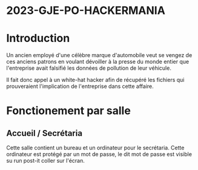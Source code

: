 # 2023-GJE-PO-HACKERMANIA
# Introduction

Un ancien employé d'une célèbre marque d'automobile veut se vengez de ces anciens patrons en voulant dévoiller à la presse du monde entier
que l'entreprise avait falsifié les données de pollution de leur véhicule.

Il fait donc appel à un white-hat hacker afin de récupéré les fichiers qui prouveraient l'implication de l'entreprise dans cette affaire.

# Fonctionement par salle

## Accueil / Secrétaria
Cette salle contient un bureau et un ordinateur pour le secrétaria. Cette ordinateur est protégé par un mot de passe, le dit mot de passe est visible su run post-it coller sur l'écran.
